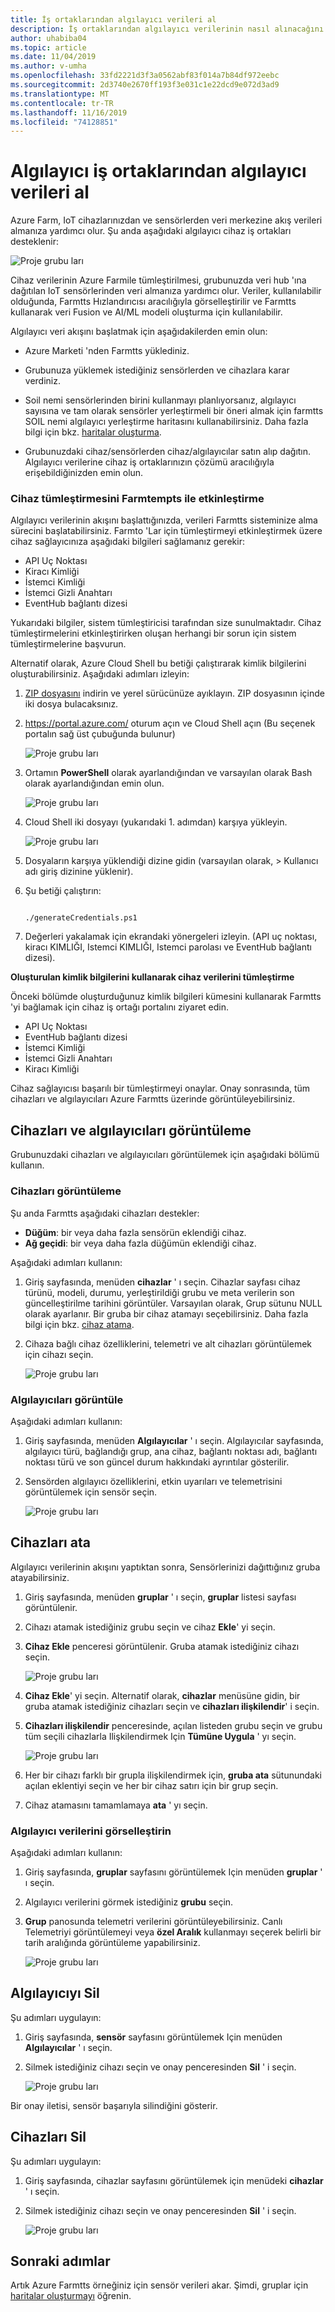 ```yaml
---
title: İş ortaklarından algılayıcı verileri al
description: İş ortaklarından algılayıcı verilerinin nasıl alınacağını açıklar
author: uhabiba04
ms.topic: article
ms.date: 11/04/2019
ms.author: v-umha
ms.openlocfilehash: 33fd2221d3f3a0562abf83f014a7b84df972eebc
ms.sourcegitcommit: 2d3740e2670ff193f3e031c1e22dcd9e072d3ad9
ms.translationtype: MT
ms.contentlocale: tr-TR
ms.lasthandoff: 11/16/2019
ms.locfileid: "74128851"
---
```

# <a name="get-sensor-data-from-sensor-partners"></a>Algılayıcı iş ortaklarından algılayıcı verileri al

Azure Farm, IoT cihazlarınızdan ve sensörlerden veri merkezine akış verileri almanıza yardımcı olur. Şu anda aşağıdaki algılayıcı cihaz iş ortakları desteklenir:

  ![Proje grubu ları](./media/get-sensor-data-from-sensor-partner/partner-information-1.png)

Cihaz verilerinin Azure Farmile tümleştirilmesi, grubunuzda veri hub 'ına dağıtılan IoT sensörlerinden veri almanıza yardımcı olur. Veriler, kullanılabilir olduğunda, Farmtts Hızlandırıcısı aracılığıyla görselleştirilir ve Farmtts kullanarak veri Fusion ve AI/ML modeli oluşturma için kullanılabilir.

Algılayıcı veri akışını başlatmak için aşağıdakilerden emin olun:

-  Azure Marketi 'nden Farmtts yüklediniz.
-  Grubunuza yüklemek istediğiniz sensörlerden ve cihazlara karar verdiniz.
-  Soil nemi sensörlerinden birini kullanmayı planlıyorsanız, algılayıcı sayısına ve tam olarak sensörler yerleştirmeli bir öneri almak için farmtts SOIL nemi algılayıcı yerleştirme haritasını kullanabilirsiniz. Daha fazla bilgi için bkz. [haritalar oluşturma](generate-maps.md).

- Grubunuzdaki cihaz/sensörlerden cihaz/algılayıcılar satın alıp dağıtın. Algılayıcı verilerine cihaz iş ortaklarınızın çözümü aracılığıyla erişebildiğinizden emin olun.

### <a name="enable-device-integration-with-farmbeats"></a>Cihaz tümleştirmesini Farmtempts ile etkinleştirme   

Algılayıcı verilerinin akışını başlattığınızda, verileri Farmtts sisteminize alma sürecini başlatabilirsiniz. Farmto 'Lar için tümleştirmeyi etkinleştirmek üzere cihaz sağlayıcınıza aşağıdaki bilgileri sağlamanız gerekir:  

 - API Uç Noktası  
 - Kiracı Kimliği  
 - İstemci Kimliği  
 - İstemci Gizli Anahtarı  
 - EventHub bağlantı dizesi

Yukarıdaki bilgiler, sistem tümleştiricisi tarafından size sunulmaktadır. Cihaz tümleştirmelerini etkinleştirirken oluşan herhangi bir sorun için sistem tümleştirmelerine başvurun.

Alternatif olarak, Azure Cloud Shell bu betiği çalıştırarak kimlik bilgilerini oluşturabilirsiniz. Aşağıdaki adımları izleyin:

1. [ZIP dosyasını](https://aka.ms/farmbeatspartnerscript) indirin ve yerel sürücünüze ayıklayın. ZIP dosyasının içinde iki dosya bulacaksınız.
2. https://portal.azure.com/ oturum açın ve Cloud Shell açın (Bu seçenek portalın sağ üst çubuğunda bulunur)  

    ![Proje grubu ları](./media/get-drone-imagery-from-drone-partner/navigation-bar-1.png)

3. Ortamın **PowerShell** olarak ayarlandığından ve varsayılan olarak Bash olarak ayarlandığından emin olun.

    ![Proje grubu ları](./media/get-sensor-data-from-sensor-partner/power-shell-new-1.png)

4. Cloud Shell iki dosyayı (yukarıdaki 1. adımdan) karşıya yükleyin.

    ![Proje grubu ları](./media/get-sensor-data-from-sensor-partner/power-shell-two-1.png)

5. Dosyaların karşıya yüklendiği dizine gidin (varsayılan olarak, > Kullanıcı adı giriş dizinine yüklenir).
6. Şu betiği çalıştırın:

    ```azurepowershell-interactive 

    ./generateCredentials.ps1   

    ```
7. Değerleri yakalamak için ekrandaki yönergeleri izleyin. (API uç noktası, kiracı KIMLIĞI, Istemci KIMLIĞI, Istemci parolası ve EventHub bağlantı dizesi).

**Oluşturulan kimlik bilgilerini kullanarak cihaz verilerini tümleştirme**

Önceki bölümde oluşturduğunuz kimlik bilgileri kümesini kullanarak Farmtts 'yi bağlamak için cihaz iş ortağı portalını ziyaret edin.

 - API Uç Noktası  
 - EventHub bağlantı dizesi  
 - İstemci Kimliği  
 - İstemci Gizli Anahtarı  
 - Kiracı Kimliği  

 Cihaz sağlayıcısı başarılı bir tümleştirmeyi onaylar. Onay sonrasında, tüm cihazları ve algılayıcıları Azure Farmtts üzerinde görüntüleyebilirsiniz.

## <a name="view-devices-and-sensors"></a>Cihazları ve algılayıcıları görüntüleme

Grubunuzdaki cihazları ve algılayıcıları görüntülemek için aşağıdaki bölümü kullanın.

### <a name="view-devices"></a>Cihazları görüntüleme

Şu anda Farmtts aşağıdaki cihazları destekler:

- **Düğüm**: bir veya daha fazla sensörün eklendiği cihaz.
- **Ağ geçidi**: bir veya daha fazla düğümün eklendiği cihaz.

Aşağıdaki adımları kullanın:

1. Giriş sayfasında, menüden **cihazlar** ' ı seçin.
  Cihazlar sayfası cihaz türünü, modeli, durumu, yerleştirildiği grubu ve meta verilerin son güncelleştirilme tarihini görüntüler. Varsayılan olarak, Grup sütunu NULL olarak ayarlanır. Bir gruba bir cihaz atamayı seçebilirsiniz. Daha fazla bilgi için bkz. [cihaz atama](#assign-devices).
2. Cihaza bağlı cihaz özelliklerini, telemetri ve alt cihazları görüntülemek için cihazı seçin.  

    ![Proje grubu ları](./media/get-sensor-data-from-sensor-partner/view-devices-1.png)

### <a name="view-sensors"></a>Algılayıcıları görüntüle

Aşağıdaki adımları kullanın:

1. Giriş sayfasında, menüden **Algılayıcılar** ' ı seçin.
  Algılayıcılar sayfasında, algılayıcı türü, bağlandığı grup, ana cihaz, bağlantı noktası adı, bağlantı noktası türü ve son güncel durum hakkındaki ayrıntılar gösterilir.
2. Sensörden algılayıcı özelliklerini, etkin uyarıları ve telemetrisini görüntülemek için sensör seçin.

    ![Proje grubu ları](./media/get-sensor-data-from-sensor-partner/view-sensors-1.png)

## <a name="assign-devices"></a>Cihazları ata  

Algılayıcı verilerinin akışını yaptıktan sonra, Sensörlerinizi dağıttığınız gruba atayabilirsiniz.

1. Giriş sayfasında, menüden **gruplar** ' ı seçin, **gruplar** listesi sayfası görüntülenir.  
2. Cihazı atamak istediğiniz grubu seçin ve cihaz **Ekle**' yi seçin.  
3. **Cihaz Ekle** penceresi görüntülenir. Gruba atamak istediğiniz cihazı seçin.

    ![Proje grubu ları](./media/get-sensor-data-from-sensor-partner/add-devices-1.png)

4. **Cihaz Ekle**' yi seçin. Alternatif olarak, **cihazlar** menüsüne gidin, bir gruba atamak istediğiniz cihazları seçin ve **cihazları ilişkilendir**' i seçin.  
5. **Cihazları ilişkilendir** penceresinde, açılan listeden grubu seçin ve grubu tüm seçili cihazlarla Ilişkilendirmek Için **Tümüne Uygula** ' yı seçin.

    ![Proje grubu ları](./media/get-sensor-data-from-sensor-partner/associate-devices-1.png)

6. Her bir cihazı farklı bir grupla ilişkilendirmek için, **gruba ata** sütunundaki açılan eklentiyi seçin ve her bir cihaz satırı için bir grup seçin.  
7. Cihaz atamasını tamamlamaya **ata** ' yı seçin.

### <a name="visualize-sensor-data"></a>Algılayıcı verilerini görselleştirin

Aşağıdaki adımları kullanın:

1. Giriş sayfasında, **gruplar** sayfasını görüntülemek Için menüden **gruplar** ' ı seçin.  
2. Algılayıcı verilerini görmek istediğiniz **grubu** seçin.  
3. **Grup** panosunda telemetri verilerini görüntüleyebilirsiniz. Canlı Telemetriyi görüntülemeyi veya **özel Aralık** kullanmayı seçerek belirli bir tarih aralığında görüntüleme yapabilirsiniz.

    ![Proje grubu ları](./media/get-sensor-data-from-sensor-partner/telemetry-data-1.png)

## <a name="delete-sensor"></a>Algılayıcıyı Sil

Şu adımları uygulayın:

1. Giriş sayfasında, **sensör** sayfasını görüntülemek Için menüden **Algılayıcılar** ' ı seçin.  
2. Silmek istediğiniz cihazı seçin ve onay penceresinden **Sil** ' i seçin.

    ![Proje grubu ları](./media/get-sensor-data-from-sensor-partner/delete-sensors-1.png)

Bir onay iletisi, sensör başarıyla silindiğini gösterir.  

## <a name="delete-devices"></a>Cihazları Sil

Şu adımları uygulayın:

1. Giriş sayfasında, cihazlar sayfasını görüntülemek için menüdeki **cihazlar** ' ı seçin.  
2. Silmek istediğiniz cihazı seçin ve onay penceresinden **Sil** ' i seçin.

    ![Proje grubu ları](./media/get-sensor-data-from-sensor-partner/delete-device-1.png)

## <a name="next-steps"></a>Sonraki adımlar

Artık Azure Farmtts örneğiniz için sensör verileri akar. Şimdi, gruplar için [haritalar oluşturmayı](generate-maps.md#generate-maps) öğrenin.
